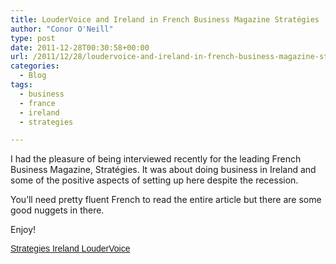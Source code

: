 ```yaml
---
title: LouderVoice and Ireland in French Business Magazine Stratégies
author: "Conor O'Neill"
type: post
date: 2011-12-28T00:30:58+00:00
url: /2011/12/28/loudervoice-and-ireland-in-french-business-magazine-strategies/
categories:
  - Blog
tags:
  - business
  - france
  - ireland
  - strategies

---
```

I had the pleasure of being interviewed recently for the leading French Business Magazine, Stratégies. It was about doing business in Ireland and some of the positive aspects of setting up here despite the recession.

You&#8217;ll need pretty fluent French to read the entire article but there are some good nuggets in there.

Enjoy!

<a title="View Strategies Ireland LouderVoice on Scribd" href="http://www.scribd.com/doc/76619691/Strategies-Ireland-LouderVoice" style="margin: 12px auto 6px auto; font-family: Helvetica,Arial,Sans-serif; font-style: normal; font-variant: normal; font-weight: normal; font-size: 14px; line-height: normal; font-size-adjust: none; font-stretch: normal; -x-system-font: none; display: block; text-decoration: underline;">Strategies Ireland LouderVoice</a>